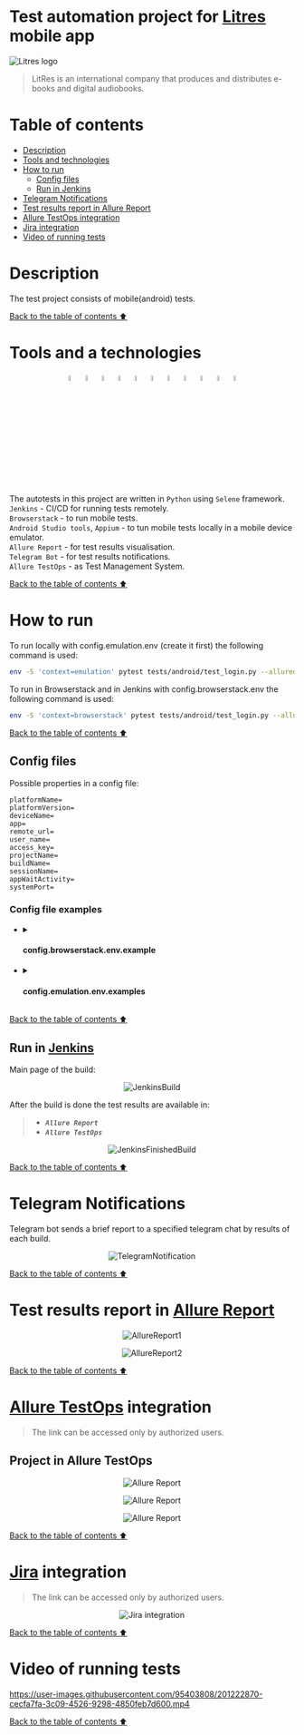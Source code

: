 # Test automation project for [Litres](https://www.litres.ru/o-kompanii/) mobile app

![Litres logo](https://user-images.githubusercontent.com/95403808/201316165-1731965e-bf09-4dae-82d7-1789b6e8eef6.png)

> LitRes is an international company that produces and distributes e-books and digital audiobooks.

# <a name="TableOfContents">Table of contents</a>
+ [Description](#Description)
+ [Tools and technologies](#Technology)
+ [How to run](#HowToRun)
    + [Config files](#ConfigFiles)
    + [Run in Jenkins](#RunInJenkins)
+ [Telegram Notifications](#TelegramNotifications)
+ [Test results report in Allure Report](#AllureReport)
+ [Allure TestOps integration](#AllureTestOps)
+ [Jira integration](#Jira)
+ [Video of running tests](#Video)


# <a name="Description">Description</a>
The test project consists of mobile(android) tests.

[Back to the table of contents ⬆](#TableOfContents)

# <a name="Technology">Tools and a technologies</a>
<p  align="center">
  <img src="resources/images/logo/python.svg" width="5%" alt="Python"/>
  <img src="resources/images/logo/selene.png" width="5%" alt="Selene"/>
  <img src="resources/images/logo/pytest.png" width="5%" alt="Pytest"/>
  <img src="resources/images/logo/pycharm.png" width="5%" alt="PyCharm"/>
  <img src="resources/images/logo/appium.svg" width="5%" alt="Appium"/>
  <img src="resources/images/logo/jenkins.png" width="5%" alt="Jenkins"/>
  <img src="resources/images/logo/selenoid.png" width="5%" alt="Selenoid"/>
  <img src="resources/images/logo/Allure.svg" width="5%"  alt="Allure"/>
  <img src="resources/images/logo/Allure_TO.svg" width="5%" alt="Allure TestOps"/>
  <img src="resources/images/logo/browserstack.svg" width="5%" alt="Browserstack"/>
  <img src="resources/images/logo/telegram.svg"width="5%" alt="Telegram"/>
</p>

The autotests in this project are written in `Python` using `Selene` framework.\
`Jenkins` - CI/CD for running tests remotely.\
`Browserstack` - to run mobile tests.\
`Android Studio tools`, `Appium` - to tun mobile tests locally in a mobile device emulator.\
`Allure Report` - for test results visualisation.\
`Telegram Bot` - for test results notifications.\
`Allure TestOps` - as Test Management System.

[Back to the table of contents ⬆](#TableOfContents)

# <a name="HowToRun">How to run</a>

To run locally with config.emulation.env (create it first) the following command is used:
```bash
env -S 'context=emulation' pytest tests/android/test_login.py --alluredir reports/
```
To run in Browserstack and in Jenkins with config.browserstack.env the following command is used:
```bash
env -S 'context=browserstack' pytest tests/android/test_login.py --alluredir reports/
```

[Back to the table of contents ⬆](#TableOfContents)

## <a name="ConfigFiles">Config files</a>
Possible properties in a config file:
```properties
platformName=
platformVersion=
deviceName=
app=
remote_url=
user_name=
access_key=
projectName=
buildName=
sessionName=
appWaitActivity=
systemPort=
```


### <a name="CongigFileExample">Config file examples</a>


* <details>
    <summary><h4>config.browserstack.env.example</h4></summary>

    ```properties
        platformName='android'
        platformVersion='11.0'
        deviceName='Google Pixel 4'
        app='bs://xxxxxxxxxxxxxxa55b8e022f13c5827c'
        remote_url='http://hub.browserstack.com/wd/hub'
        user_name='xxxa_QrzYPv'
        access_key='xxxxuBSKtK1F'
        projectName='First Python project'
        buildName='browserstack-build-1'
        sessionName='BStack first_test'
    ```
  
  </details>
* <details>
    <summary><h4>config.emulation.env.examples</h4></summary>

    ```properties
        app='./xxxx_3.66.0(0)-gp.apk'
        appWaitActivity='*.xxxxx.*'
        systemPort=8082
        autoGrantPermissions=false
    ```

  </details>



[Back to the table of contents ⬆](#TableOfContents)

## <a name="RunInJenkins">Run in [Jenkins](https://jenkins.autotests.cloud/job/C01-miserylab-python_litres-mobile-test-project/)</a>
Main page of the build:
<p  align="center">
  <img src="resources/images/jenkins1.png" alt="JenkinsBuild"/>
</p>


After the build is done the test results are available in:
>- <code><strong>*Allure Report*</strong></code>
>- <code><strong>*Allure TestOps*</strong></code>

<p  align="center">
  <img src="resources/images/jenkins2.png" alt="JenkinsFinishedBuild"/>
</p>

[Back to the table of contents ⬆](#TableOfContents)


# <a name="TelegramNotifications">Telegram Notifications</a>
Telegram bot sends a brief report to a specified telegram chat by results of each build.
<p  align="center">
<img src="resources/images/telegram.png" alt="TelegramNotification" >
</p>

[Back to the table of contents ⬆](#TableOfContents)

# <a name="AllureReport">Test results report in [Allure Report](https://jenkins.autotests.cloud/job/C01-miserylab-python_litres-mobile-test-project/12/allure/)</a>


<p align="center">
  <img src="resources/images/allure_report1.png" alt="AllureReport1">
</p>

<p align="center">
  <img src="resources/images/allure_report2.png" alt="AllureReport2">
</p>


[Back to the table of contents ⬆](#TableOfContents)

# <a name="AllureTestOps">[Allure TestOps](https://allure.autotests.cloud/project/1659/dashboards) integration</a>
> The link can be accessed only by authorized users.

## <a name="AllureTestOpsProject">Project in Allure TestOps</a>

<p align="center">
  <img src="resources/images/dashboard_testops.png" alt="Allure Report"/>
</p>

<p align="center">
  <img src="resources/images/features_alluretestops.png" alt="Allure Report"/>
</p>

<p align="center">
  <img src="resources/images/launches_testops.png" alt="Allure Report"/>
</p>


[Back to the table of contents ⬆](#TableOfContents)

# <a name="Jira">[Jira](https://jira.autotests.cloud/browse/HOMEWORK-424) integration</a>
> The link can be accessed only by authorized users.
<p align="center">
  <img src="resources/images/jira.png" alt="Jira integration"/>
</p>

[Back to the table of contents ⬆](#TableOfContents)


# <a name="Video">Video of running tests</a>

https://user-images.githubusercontent.com/95403808/201222870-cecfa7fa-3c09-4526-9298-4850feb7d600.mp4



[Back to the table of contents ⬆](#TableOfContents)



